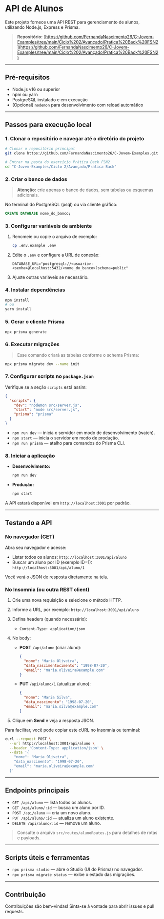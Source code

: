 # API de Alunos

Este projeto fornece uma API REST para gerenciamento de alunos, utilizando Node.js, Express e Prisma.

> **Repositório:**
> [https://github.com/FernandaNascimento26/C-Jovem-Examples/tree/main/Ciclo%202/Avançado/Pratica%20Back%20FSN2](https://github.com/FernandaNascimento26/C-Jovem-Examples/tree/main/Ciclo%202/Avançado/Pratica%20Back%20FSN2)

---

## Pré-requisitos

* Node.js v16 ou superior
* npm ou yarn
* PostgreSQL instalado e em execução
* (Opcional) `nodemon` para desenvolvimento com reload automático

---

## Passos para execução local

### 1. Clonar o repositório e navegar até o diretório do projeto

```bash
# Clonar o repositório principal
git clone https://github.com/FernandaNascimento26/C-Jovem-Examples.git

# Entrar na pasta do exercício Prática Back FSN2
cd "C-Jovem-Examples/Ciclo 2/Avançado/Pratica Back"
```

### 2. Criar o banco de dados

> **Atenção:** crie apenas o banco de dados, sem tabelas ou esquemas adicionais.

No terminal do PostgreSQL (psql) ou via cliente gráfico:

```sql
CREATE DATABASE nome_do_banco;
```

### 3. Configurar variáveis de ambiente

1. Renomeie ou copie o arquivo de exemplo:

   ```bash
   cp .env.example .env
   ```
2. Edite o `.env` e configure a URL de conexão:

   ```dotenv
   DATABASE_URL="postgresql://<usuario>:<senha>@localhost:5432/<nome_do_banco>?schema=public"
   ```
3. Ajuste outras variáveis se necessário.

### 4. Instalar dependências

```bash
npm install
# ou
yarn install
```

### 5. Gerar o cliente Prisma

```bash
npx prisma generate
```

### 6. Executar migrações

> Esse comando criará as tabelas conforme o schema Prisma:

```bash
npx prisma migrate dev --name init
```

### 7. Configurar scripts no `package.json`

Verifique se a seção `scripts` está assim:

```json
{
  "scripts": {
    "dev": "nodemon src/server.js",
    "start": "node src/server.js",
    "prisma": "prisma"
  }
}
```

* `npm run dev` — inicia o servidor em modo de desenvolvimento (watch).
* `npm start` — inicia o servidor em modo de produção.
* `npm run prisma` — atalho para comandos do Prisma CLI.

### 8. Iniciar a aplicação

* **Desenvolvimento:**

  ```bash
  npm run dev
  ```
* **Produção:**

  ```bash
  npm start
  ```

A API estará disponível em `http://localhost:3001` por padrão.

---

## Testando a API

### No navegador (GET)

Abra seu navegador e acesse:

* Listar todos os alunos: `http://localhost:3001/api/aluno`
* Buscar um aluno por ID (exemplo ID=1): `http://localhost:3001/api/aluno/1`

Você verá o JSON de resposta diretamente na tela.

### No Insomnia (ou outra REST client)

1. Crie uma nova requisição e selecione o método HTTP.
2. Informe a URL, por exemplo: `http://localhost:3001/api/aluno`
3. Defina headers (quando necessário):

   * `Content-Type: application/json`
4. No body:

   * **POST** `/api/aluno` (criar aluno):

     ```json
     {
       "nome": "Maria Oliveira",
       "data_nascimentocimento": "1998-07-20",
       "email": "maria.oliveira@example.com"
     }
     ```
   * **PUT** `/api/aluno/1` (atualizar aluno):

     ```json
     {
       "nome": "Maria Silva",
       "data_nascimento": "1998-07-20",
       "email": "maria.silva@example.com"
     }
     ```
5. Clique em **Send** e veja a resposta JSON.

Para facilitar, você pode copiar este cURL no Insomnia ou terminal:

```bash
curl --request POST \
  --url http://localhost:3001/api/aluno \
  --header 'Content-Type: application/json' \
  --data '{
    "nome": "Maria Oliveira",
    "data_nascimento": "1998-07-20",
    "email": "maria.oliveira@example.com"
  }'
```

---

## Endpoints principais

* `GET /api/aluno` — lista todos os alunos.
* `GET /api/aluno/:id` — busca um aluno por ID.
* `POST /api/aluno` — cria um novo aluno.
* `PUT /api/aluno/:id` — atualiza um aluno existente.
* `DELETE /api/aluno/:id` — remove um aluno.

> Consulte o arquivo `src/routes/alunoRoutes.js` para detalhes de rotas e payloads.

---

## Scripts úteis e ferramentas

* `npx prisma studio` — abre o Studio (UI do Prisma) no navegador.
* `npx prisma migrate status` — exibe o estado das migrações.

---

## Contribuição

Contribuições são bem-vindas! Sinta-se à vontade para abrir issues e pull requests.
